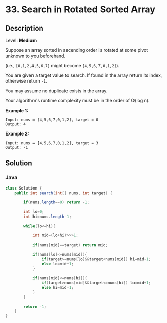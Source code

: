 # 33. Search in Rotated Sorted Array

## Description  

Level: **Medium**

Suppose an array sorted in ascending order is rotated at some pivot unknown to you beforehand.

(i.e., `[0,1,2,4,5,6,7]` might become `[4,5,6,7,0,1,2]`).

You are given a target value to search. If found in the array return its index, otherwise return `-1`.

You may assume no duplicate exists in the array.

Your algorithm's runtime complexity must be in the order of O(log n).

**Example 1:**

```
Input: nums = [4,5,6,7,0,1,2], target = 0
Output: 4
```

**Example 2:**

```
Input: nums = [4,5,6,7,0,1,2], target = 3
Output: -1
```

## Solution

### Java

```java
class Solution {
    public int search(int[] nums, int target) {
        
        if(nums.length==0) return -1;
        
        int lo=0;
        int hi=nums.length-1;
        
        while(lo<=hi){
            
            int mid=(lo+hi)>>>1;
            
            if(nums[mid]==target) return mid;
            
            if(nums[lo]<=nums[mid]){
                if(target>=nums[lo]&&target<nums[mid]) hi=mid-1;
                else lo=mid+1;
            }
            
            if(nums[mid]<=nums[hi]){
                if(target>nums[mid]&&target<=nums[hi]) lo=mid+1;
                else hi=mid-1;
            }
        }
        
        return -1;
    }
}
```